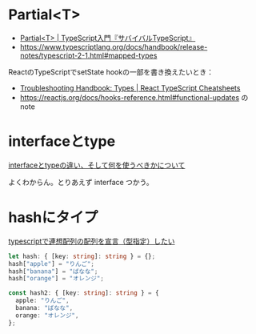 # Partial&lt;T&gt;

- [Partial&lt;T&gt; | TypeScript入門『サバイバルTypeScript』](https://typescriptbook.jp/reference/type-reuse/utility-types/partial)
- https://www.typescriptlang.org/docs/handbook/release-notes/typescript-2-1.html#mapped-types

ReactのTypeScriptでsetState hookの一部を書き換えたいとき：
- [Troubleshooting Handbook: Types | React TypeScript Cheatsheets](https://react-typescript-cheatsheet.netlify.app/docs/basic/troubleshooting/types/#using-partial-types)
- https://reactjs.org/docs/hooks-reference.html#functional-updates の note


# interfaceとtype

[interfaceとtypeの違い、そして何を使うべきかについて](https://zenn.dev/luvmini511/articles/6c6f69481c2d17)

よくわからん。とりあえず interface つかう。


# hashにタイプ


[typescriptで連想配列の配列を宣言（型指定）したい](https://trueman-developer.blogspot.com/2017/04/typescript.html)

```typescript
let hash: { [key: string]: string } = {};
hash["apple"] = "りんご";
hash["banana"] = "ばなな";
hash["orange"] = "オレンジ";

const hash2: { [key: string]: string } = {
  apple: "りんご",
  banana: "ばなな",
  orange: "オレンジ",
};
```
